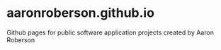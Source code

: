 aaronroberson.github.io
=======================

Github pages for public software application projects created by Aaron Roberson
